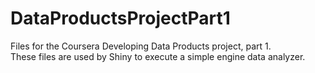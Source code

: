 # DataProductsProjectPart1
Files for the Coursera Developing Data Products project, part 1.  
These files are used by Shiny to execute a simple engine data analyzer.
